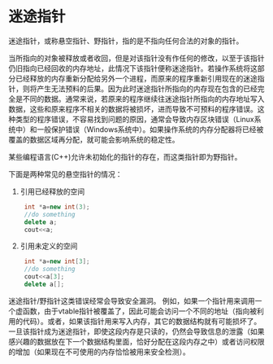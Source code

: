 # 迷途指针

迷途指针，或称悬空指针、野指针，指的是不指向任何合法的对象的指针。

当所指向的对象被释放或者收回，但是对该指针没有作任何的修改，以至于该指针仍旧指向已经回收的内存地址，此情况下该指针便称迷途指针。若操作系统将这部分已经释放的内存重新分配给另外一个进程，而原来的程序重新引用现在的迷途指针，则将产生无法预料的后果。因为此时迷途指针所指向的内存现在包含的已经完全是不同的数据。通常来说，若原来的程序继续往迷途指针所指向的内存地址写入数据，这些和原来程序不相关的数据将被损坏，进而导致不可预料的程序错误。这种类型的程序错误，不容易找到问题的原因，通常会导致内存区块错误（Linux系统中）和一般保护错误（Windows系统中）。如果操作系统的内存分配器将已经被覆盖的数据区域再分配，就可能会影响系统的稳定性。

某些编程语言(C++)允许未初始化的指针的存在，而这类指针即为野指针。

下面是两种常见的悬空指针的情况：

1. 引用已经释放的空间

    ```c++
     int *a=new int(3);
     //do something
     delete a;
     cout<<a;
    ```

2. 引用未定义的空间

    ```c++
     int *a=new int[3];
     //do something
     cout<<a[3];
     delete a[];
    ```

迷途指针/野指针这类错误经常会导致安全漏洞。 例如，如果一个指针用来调用一个虚函数，由于vtable指针被覆盖了，因此可能会访问一个不同的地址（指向被利用的代码）。或者，如果该指针用来写入内存，其它的数据结构就有可能损坏了。一旦该指针成为迷途指针，即使这段内存是只读的，仍然会导致信息的泄露（如果感兴趣的数据放在下一个数据结构里面，恰好分配在这段内存之中）或者访问权限的增加（如果现在不可使用的内存恰恰被用来安全检测）。

